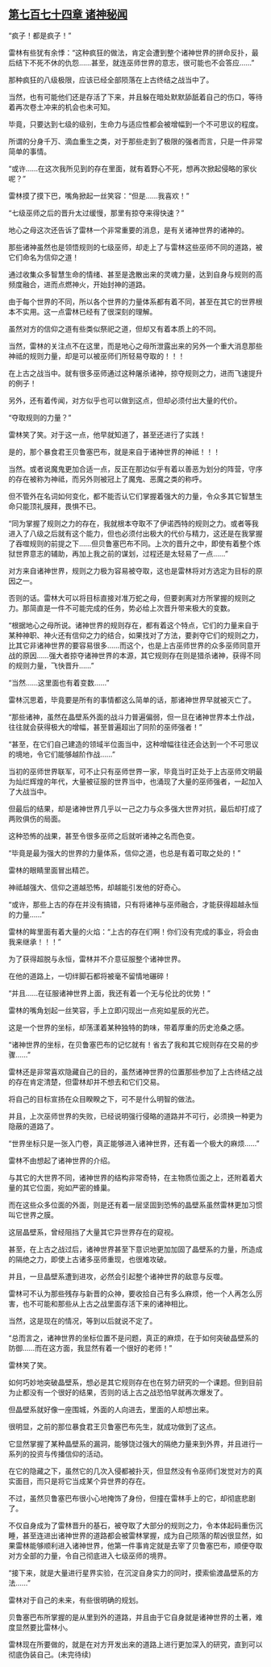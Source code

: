 ## [第七百七十四章 诸神秘闻](https://www.xxbiquge.com/11_11222/9005288.html)


  “疯子！都是疯子！”

  雷林有些犹有余悸：“这种疯狂的做法，肯定会遭到整个诸神世界的拼命反扑，最后结下不死不休的仇怨……甚至，就连巫师世界的意志，很可能也不会答应……”

  那种疯狂的八级极限，应该已经全部陨落在上古终结之战当中了。

  当然，也有可能他们还是存活了下来，并且躲在暗处默默舔舐着自己的伤口，等待着再次卷土冲来的机会也未可知。

  毕竟，只要达到七级的级别，生命力与适应性都会被增幅到一个不可思议的程度。

  所谓的分身千万、滴血重生之类，对于那些走到了极限的强者而言，只是一件非常简单的事情。

  “或许……在这次我所见到的存在里面，就有着野心不死，想再次掀起侵略的家伙呢？”

  雷林摸了摸下巴，嘴角掀起一丝笑容：“但是……我喜欢！”

  “七级巫师之后的晋升太过缓慢，那里有掠夺来得快速？”

  地心之母这次还告诉了雷林一个非常重要的消息，是有关诸神世界的诸神的。

  那些诸神虽然也是领悟规则的七级巫师，却走上了与雷林这些巫师不同的道路，被它们命名为信仰之道！

  通过收集众多智慧生命的情绪、甚至是逸散出来的灵魂力量，达到自身与规则的高频度融合，进而点燃神火，开始封神的道路。

  由于每个世界的不同，所以各个世界的力量体系都有着不同，甚至在其它的世界根本不实用。这一点雷林已经有了很深刻的理解。

  虽然对方的信仰之道有些类似祭祀之道，但却又有着本质上的不同。

  当然，雷林的关注点不在这里，而是地心之母所泄露出来的另外一个重大消息那些神祗的规则力量，却是可以被巫师们所轻易夺取的！！！

  在上古之战当中。就有很多巫师通过这种屠杀诸神，掠夺规则之力，进而飞速提升的例子！

  另外，还有着传闻，对方似乎也可以做到这点，但却必须付出大量的代价。

  “夺取规则的力量？”

  雷林笑了笑。对于这一点，他早就知道了，甚至还进行了实践！

  是的，那个暴食君王贝鲁塞巴布，就是来自于诸神世界的神祗！！！

  当然。或者说魔鬼更加合适一点，反正在那边似乎有着以善恶为划分的阵营，守序的存在被称为神祗，而另外则被冠上了魔鬼、恶魔之类的称呼。

  但不管外在名词如何变化，都不能否认它们掌握着强大的力量，令众多其它智慧生命只能顶礼膜拜，畏惧不已。

  “同为掌握了规则之力的存在，我就根本夺取不了伊诺西特的规则之力。或者等我进入了八级之后就有这个能力，但也必须付出极大的代价与精力，这还是在我掌握了吞噬规则的前提之下……但贝鲁塞巴布不同。上次的晋升之中，即使有着整个炼狱世界意志的辅助，再加上我之前的谋划，过程还是太轻易了一点……”

  对方来自诸神世界，规则之力极为容易被夺取，这也是雷林将对方选定为目标的原因之一。

  否则的话。雷林大可以将目标直接对准万蛇之母，但要剥离对方所掌握的规则之力。那简直是一件不可能完成的任务，势必给上次晋升带来极大的变数。

  “根据地心之母所说。诸神世界的规则存在，都有着这个特点，它们的力量来自于某种神职、神火还有信仰之力的结合，如果找对了方法，要剥夺它们的规则之力，比其它非诸神世界的要容易很多……而这个，也是上古巫师世界的众多巫师同意开战的原因……强大者掠夺诸神世界的本源，其它规则存在则是猎杀诸神，获得不同的规则力量，飞快晋升……”

  “当然……这里面也有着变数……”

  雷林沉思着，毕竟要是所有的事情都这么简单的话，那诸神世界早就被灭亡了。

  “那些诸神，虽然在晶壁系外面的战斗力普遍偏弱，但一旦在诸神世界本土作战，往往就会获得极大的增幅，甚至普遍超出了同阶的巫师强者！”

  “甚至，在它们自己建造的领域半位面当中，这种增幅往往还会达到一个不可思议的境地，令它们能够越阶作战……”

  当初的巫师世界联军，可不止只有巫师世界一家，毕竟当时正处于上古巫师文明最为灿烂辉煌的年代，大量被征服的世界当中，也涌现了大量的巫师强者，一起加入了大战当中。

  但最后的结果，却是诸神世界几乎以一己之力与众多强大世界对抗，最后却打成了两败俱伤的局面。

  这种恐怖的战果，甚至令很多巫师之后就听诸神之名而色变。

  “毕竟是最为强大的世界的力量体系，信仰之道，也总是有着可取之处的！”

  雷林的眼睛里面冒出精芒。

  神祗越强大、信仰之道越恐怖，却越能引发他的好奇心。

  “或许，那些上古的存在并没有搞错，只有将诸神与巫师融合，才能获得超越永恒的力量……”

  雷林的眸里面有着大量的火焰：“上古的存在们啊！你们没有完成的事业，将会由我来继承！！！”

  为了获得超脱与永恒，雷林并不介意征服整个诸神世界。

  在他的道路上，一切绊脚石都将被毫不留情地碾碎！

  “并且……在征服诸神世界上面，我还有着一个无与伦比的优势！”

  雷林的嘴角划起一丝笑容，手上立即闪现出一点宛如星辰的光芒。

  这是一个世界的坐标，却荡漾着某种独特的韵味，带着厚重的历史沧桑之感。

  “诸神世界的坐标，在贝鲁塞巴布的记忆就有！省去了我和其它规则存在交易的步骤……”

  雷林还是非常喜欢隐藏自己的目的，虽然诸神世界的位置那些参加了上古终结之战的存在肯定清楚，但雷林却并不想去和它们交易。

  将自己的目标宣扬在众目睽睽之下，可不是什么明智的做法。

  并且，上次巫师世界的失败，已经说明强行侵略的道路并不可行，必须换一种更为隐蔽的道路了。

  “世界坐标只是一张入门卷，真正能够进入诸神世界，还有着一个极大的麻烦……”

  雷林不由想起了诸神世界的介绍。

  与其它的大世界不同，诸神世界的结构非常奇特，在主物质位面之上，还附着着大量的其它位面，宛如严密的蜂巢。

  而在这些众多位面的外面，则是还有着一层坚固到恐怖的晶壁系虽然雷林更加习惯叫它世界之膜。

  这层晶壁系，曾经阻挡了大量其它异世界存在的窥视。

  甚至，在上古之战过后，诸神世界甚至下意识地更加加固了晶壁系的力量，所造成的隔绝之力，即使上古诸多巫师重现，也很难攻破。

  并且，一旦晶壁系遭到进攻，必然会引起整个诸神世界的敌意与反噬。

  雷林可不认为那些残存与新晋的众神，要收拾自己有多么麻烦，他一个人再怎么厉害，也不可能和那些从上古之战里面存活下来的诸神相比。

  当然，这是现在的情况，等到以后就说不定了。

  “总而言之，诸神世界的坐标位置不是问题，真正的麻烦，在于如何突破晶壁系的防御……而在这方面，我显然有着一个很好的老师！”

  雷林笑了笑。

  如何巧妙地突破晶壁系，想必是其它规则存在也在努力研究的一个课题。但到目前为止都没有一个很好的结果，否则的话上古之战恐怕早就再次爆发了。

  但晶壁系就好像一座围城，外面的人向进去，里面的人却想出来。

  很明显，之前的那位暴食君王贝鲁塞巴布先生，就成功做到了这点。

  它显然掌握了某种晶壁系的漏洞，能够饶过强大的隔绝力量来到外界，并且进行一系列的投资与传播信仰的活动。

  在它的隐藏之下，虽然它的几次入侵都被扑灭，但显然没有令巫师们发觉对方的真实面目，而只是将它当成某个异世界的存在。

  不过，虽然贝鲁塞巴布很小心地掩饰了身份，但撞在雷林手上的它，却彻底悲剧了。

  不仅自身成为了雷林晋升的基石，被夺取了大部分的规则之力，令本体起码重伤沉睡，甚至连进出诸神世界的道路都会被雷林掌握，成为自己陨落的帮凶很显然，如果雷林能够顺利进入诸神世界，他第一件事肯定就是去宰了贝鲁塞巴布，顺便夺取对方全部的力量，令自己彻底进入七级巫师的境界。

  “接下来，就是大量进行星界实验，在沉淀自身实力的同时，摸索偷渡晶壁系的方法……”

  雷林对于自己的未来，有些很明确的规划。

  贝鲁塞巴布所掌握的是从里到外的道路，并且由于它自身就是诸神世界的土著，难度显然要比雷林小。

  雷林现在所要做的，就是在对方开发出来的道路上进行更加深入的研究，直到可以彻底伪装自己。(未完待续)
